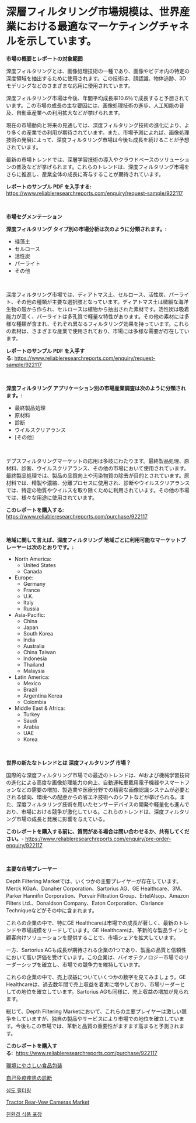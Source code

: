 <p><h1>深層フィルタリング市場規模は、世界産業における最適なマーケティングチャネルを示しています。</h1></p><p><strong>市場の概要とレポートの対象範囲</strong></p>
<p><p>深度フィルタリングとは、画像処理技術の一種であり、画像やビデオ内の特定の深度領域を抽出するために使用されます。この技術は、顔認識、物体追跡、3Dモデリングなどのさまざまな応用に使用されています。</p><p>深度フィルタリング市場は今後、年間平均成長率10.6％で成長すると予想されています。この市場の成長の主な要因には、画像処理技術の進歩、人工知能の普及、自動車産業への利用拡大などが挙げられます。</p><p>現在の市場動向と将来の見通しでは、深度フィルタリング技術の進化により、より多くの産業での利用が期待されています。また、市場予測によれば、画像処理技術の発展によって、深度フィルタリング市場は今後も成長を続けることが予想されています。</p><p>最新の市場トレンドでは、深層学習技術の導入やクラウドベースのソリューションの普及などが挙げられます。これらのトレンドは、深度フィルタリング市場をさらに推進し、産業全体の成長に寄与することが期待されています。</p></p>
<p><strong>レポートのサンプル PDF を入手する:</strong> <a href="https://www.reliableresearchreports.com/enquiry/request-sample/922117">https://www.reliableresearchreports.com/enquiry/request-sample/922117</a></p>
<p>&nbsp;</p>
<p><strong>市場セグメンテーション</strong></p>
<p><strong>深度フィルタリング タイプ別の市場分析は次のように分類されます。:</strong></p>
<p><ul><li>珪藻土</li><li>セルロース</li><li>活性炭</li><li>パーライト</li><li>その他</li></ul></p>
<p>&nbsp;</p>
<p><p>深度フィルタリング市場では、ディアトマス土、セルロース、活性炭、パーライト、その他の種類が主要な選択肢となっています。ディアトマス土は微細な海洋生物の殻から作られ、セルロースは植物から抽出された素材です。活性炭は吸着能力が高く、パーライトは多孔質で軽量な特性があります。その他の素材には多様な種類が含まれ、それぞれ異なるフィルタリング効果を持っています。これらの素材は、さまざまな産業で使用されており、市場には多様な需要が存在しています。</p></p>
<p><strong>レポートのサンプル PDF を入手する:</strong>&nbsp;<a href="https://www.reliableresearchreports.com/enquiry/request-sample/922117">https://www.reliableresearchreports.com/enquiry/request-sample/922117</a></p>
<p>&nbsp;</p>
<p><strong> 深度フィルタリング アプリケーション別の市場産業調査は次のように分類されます。:</strong></p>
<p><ul><li>最終製品処理</li><li>原材料</li><li>診断</li><li>ウイルスクリアランス</li><li>[その他]</li></ul></p>
<p>&nbsp;</p>
<p><p>デプスフィルタリングマーケットの応用は多岐にわたります。最終製品処理、原材料、診断、ウイルスクリアランス、その他の市場において使用されています。最終製品処理では、製品の品質向上や汚染物質の除去が目的とされています。原材料では、精製や濃縮、分離プロセスに使用され、診断やウイルスクリアランスでは、特定の物質やウイルスを取り除くために利用されています。その他の市場では、様々な用途に使用されています。</p></p>
<p><strong>このレポートを購入する:</strong>&nbsp; <a href="https://www.reliableresearchreports.com/purchase/922117">https://www.reliableresearchreports.com/purchase/922117</a></p>
<p>&nbsp;</p>
<p><strong>地域に関して言えば、深度フィルタリング 地域ごとに利用可能なマーケットプレーヤーは次のとおりです。:</strong></p>
<p><ul>
    <li>
        North America:
        <ul>
            <li>United States</li>
            <li>Canada</li>
        </ul>
    </li>
    <li>
        Europe:
        <ul>
            <li>Germany</li>
            <li>France</li>
            <li>U.K.</li>
            <li>Italy</li>
            <li>Russia</li>
        </ul>
    </li>
    <li>
        Asia-Pacific:
        <ul>
            <li>China</li>
            <li>Japan</li>
            <li>South Korea</li>
            <li>India</li>
            <li>Australia</li>
            <li>China Taiwan</li>
            <li>Indonesia</li>
            <li>Thailand</li>
            <li>Malaysia</li>
        </ul>
    </li>
    <li>
        Latin America:
        <ul>
            <li>Mexico</li>
            <li>Brazil</li>
            <li>Argentina Korea</li>
            <li>Colombia</li>
        </ul>
    </li>
    <li>
        Middle East & Africa:
        <ul>
            <li>Turkey</li>
            <li>Saudi</li>
            <li>Arabia</li>
            <li>UAE</li>
            <li>Korea</li>
        </ul>
    </li>
    </ul></p>
<p>&nbsp;</p>
<p><strong>世界の新たなトレンドとは 深度フィルタリング 市場？</strong></p>
<p><p>国際的な深度フィルタリング市場での最近のトレンドは、AIおよび機械学習技術の進化による高度な画像処理能力の向上、自動運転車載用電子機器やスマートフォンなどの需要の増加、製造業や医療分野での精密な画像認識システムが必要とされる傾向、環境への配慮からの省エネ技術へのシフトなどが挙げられる。また、深度フィルタリング技術を用いたセンサーデバイスの開発や軽量化も進んでおり、市場における競争が激化している。これらのトレンドは、深度フィルタリング市場の成長と発展に影響を与えている。</p></p>
<p><strong>このレポートを購入する前に、質問がある場合は問い合わせるか、共有してください。</strong>- <a href="https://www.reliableresearchreports.com/enquiry/pre-order-enquiry/922117">https://www.reliableresearchreports.com/enquiry/pre-order-enquiry/922117</a></p>
<p>&nbsp;</p>
<p><strong>主要な市場プレーヤー</strong></p>
<p><p>Depth Filtering Marketでは、いくつかの主要プレイヤーが存在しています。 Merck KGaA、Danaher Corporation、Sartorius AG、GE Healthcare、3M、Parker Hannifin Corporation、Porvair Filtration Group、ErtelAlsop、Amazon Filters Ltd.、Donaldson Company、Eaton Corporation、Clariance Techniqueなどがその中に含まれます。</p><p>これらの企業の中で、特にGE Healthcareは市場での成長が著しく、最新のトレンドや市場規模をリードしています。GE Healthcareは、革新的な製品ラインと顧客向けソリューションを提供することで、市場シェアを拡大しています。</p><p>一方、Sartorius AGも成長が期待される企業の1つであり、製品の品質と信頼性において高い評価を受けています。この企業は、バイオテクノロジー市場でのリーダーシップを確立し、市場での競争力を維持しています。</p><p>これらの企業の中で、売上収益についていくつかの数字を見てみましょう。GE Healthcareは、過去数年間で売上収益を着実に増やしており、市場リーダーとしての地位を確立しています。Sartorius AGも同様に、売上収益の増加が見られます。</p><p>総じて、Depth Filtering Marketにおいて、これらの主要プレイヤーは激しい競争をしていますが、独自の製品やサービスにより市場での地位を確立しています。今後もこの市場では、革新と品質の重要性がますます高まると予測されます。</p></p>
<p><strong>このレポートを購入する:</strong>&nbsp;&nbsp;<a href="https://www.reliableresearchreports.com/purchase/922117">https://www.reliableresearchreports.com/purchase/922117</a></p>
<p><p><a href="https://github.com/lababdou/Market-Research-Report-List-2/blob/main/1961761182462.md">環境にやさしい食品包装</a></p><p><a href="https://github.com/mohamedbakry57/Market-Research-Report-List-2/blob/main/4518667182461.md">自己免疫疾患の診断</a></p><p><a href="https://github.com/sougarounis/Market-Research-Report-List-2/blob/main/7481176182458.md">심도 필터링</a></p><p><a href="https://issuu.com/reportprime-2/docs/tractor-rear-vew-cameras-market-size-2030.pptx">Tractor Rear-Vew Cameras Market</a></p><p><a href="https://github.com/laholand/Market-Research-Report-List-2/blob/main/2108671182457.md">친환경 식품 포장</a></p></p>